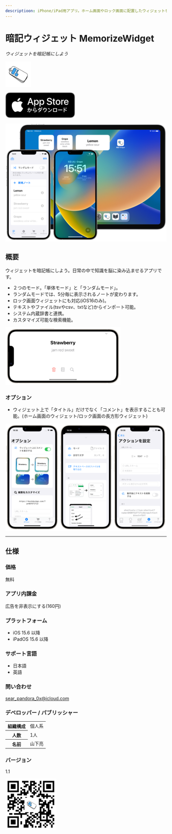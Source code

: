 ```yaml
---
descriptioon: iPhone/iPad用アプリ。ホーム画面やロック画面に配置したウィジェットを暗記帳にできるアプリ。日常の中で知識を脳に染み込ませよう。
---
```


暗記ウィジェット MemorizeWidget
============================
_ウィジェットを暗記帳にしよう_

<img src="icon.png" width="80">

[![AppStore link](appstore_badge.svg)](https://apps.apple.com/app/id1644276262)

<img src="top1200w.png" width="600">

概要
----------
ウィジェットを暗記帳にしよう。日常の中で知識を脳に染み込ませるアプリです。

- ２つのモード。「単体モード」と「ランダムモード」。
- ランダムモードでは、5分毎に表示されるノートが変わります。
- ロック画面ウィジェットにも対応(iOS16のみ)。
- テキストやファイル(tsvやcsv、txtなど)からインポート可能。
- システム内蔵辞書と連携。
- カスタマイズ可能な検索機能。

<img src="note1200w.png" width="360">

### オプション
- ウィジェット上で「タイトル」だけでなく「コメント」を表示することも可能。(ホーム画面のウィジェット/ロック画面の長方形ウィジェット)

<img src="option1200w.png" width="600">

* * *

仕様
-------
### 価格
無料

### アプリ内課金
広告を非表示にする(160円)

### プラットフォーム
- iOS 15.6 以降
- iPadOS 15.6 以降

### サポート言語
- 日本語
- 英語

### 問い合わせ
sear_pandora_0x@icloud.com

### デベロッパー / パブリッシャー
<table>
<tr>
<th>組織構成</th>
<td>個人系</td>
</tr>
<tr>
<th>人数</th>
<td>1人</td>
</tr>
<tr>
<th>名前</th>
<td>山下亮</td>
</tr>
</table>

### バージョン
1.1

<img src="qr-code.jpg" width="160">
